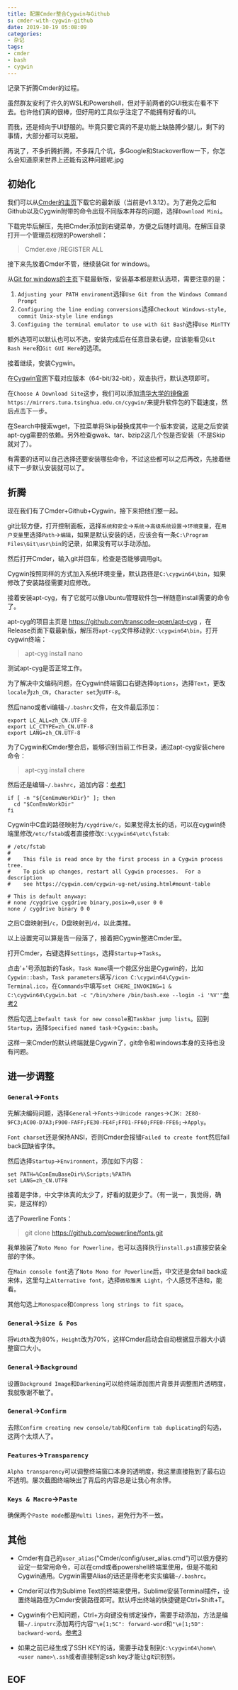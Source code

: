 ```yaml
---
title: 配置Cmder整合Cygwin与Github
s: cmder-with-cygwin-github
date: 2019-10-19 05:08:09
categories:
- 杂记
tags:
- cmder
- bash
- cygwin
---
```


记录下折腾Cmder的过程。

虽然群友安利了许久的WSL和Powershell，但对于前两者的GUI我实在看不下去。也许他们真的很棒，但好用的工具似乎注定了不能拥有好看的UI。

而我，还是倾向于UI舒服的。毕竟只要它真的不是功能上缺胳膊少腿儿，剩下的事情，大部分都可以克服。

再说了，不多折腾折腾，不多踩几个坑，多Google和Stackoverflow一下，你怎么会知道原来世界上还能有这种问题呢.jpg
<!--more-->
## 初始化

我们可以从[Cmder的主页](https://cmder.net/)下载它的最新版（当前是v1.3.12）。为了避免之后和Github以及Cygwin附带的命令出现不同版本并存的问题，选择`Download Mini`。

下载完毕后解压，先把Cmder添加到右键菜单，方便之后随时调用。在解压目录打开一个管理员权限的Powershell：

> Cmder.exe /REGISTER ALL

接下来先放着Cmder不管，继续装Git for windows。

从[Git for windows的主页](https://gitforwindows.org/)下载最新版，安装基本都是默认选项，需要注意的是：

1. `Adjusting your PATH enviroment`选择`Use Git from the Windows Command Prompt`
2. `Configuring the line ending conversions`选择`Checkout Windows-style, commit Unix-style line endings`
3. `Configuing the terminal emulator to use with Git Bash`选择`Use MinTTY`

额外选项可以默认也可以不选，安装完成后在任意目录右键，应该能看见`Git Bash Here`和`Git GUI Here`的选项。

接着继续，安装Cygwin。

在[Cygwin官网](https://www.cygwin.com/)下载对应版本（64-bit/32-bit），双击执行，默认选项即可。

在`Choose A Download Site`这步，我们可以添加[清华大学的镜像源](https://mirror.tuna.tsinghua.edu.cn/help/cygwin/)`https://mirrors.tuna.tsinghua.edu.cn/cygwin/`来提升软件包的下载速度，然后点击下一步。

在Search中搜索wget，下拉菜单将Skip替换成其中一个版本安装，这是之后安装apt-cyg需要的依赖。另外检查gwak、tar、bzip2这几个包是否安装（不是Skip就对了）。

有需要的话可以自己选择还要安装哪些命令，不过这些都可以之后再改，先接着继续下一步默认安装就可以了。

## 折腾

现在我们有了Cmder+Github+Cygwin，接下来把他们整一起。

git比较方便，打开控制面板，选择`系统和安全`->`系统`->`高级系统设置`->`环境变量`，在`用户变量`里选择`Path`->`编辑`，如果是默认安装的话，应该会有一条`C:\Program Files\Git\usr\bin`的记录，如果没有可以手动添加。

然后打开Cmder，输入git并回车，检查是否能够调用git。

Cygwin按照同样的方式加入系统环境变量，默认路径是`C:\cygwin64\bin`，如果修改了安装路径需要对应修改。

接着安装apt-cyg，有了它就可以像Ubuntu管理软件包一样随意install需要的命令了。

apt-cyg的项目主页是 https://github.com/transcode-open/apt-cyg ，在Release页面下载最新版，解压将`apt-cyg`文件移动到`C:\cygwin64\bin`，打开cygwin终端：

> apt-cyg install nano

测试apt-cyg是否正常工作。

为了解决中文编码问题，在Cygwin终端窗口右键选择`Options`，选择`Text`，更改`locale`为`zh_CN`，`Character set`为`UTF-8`。

然后nano或者vi编辑`~/.bashrc`文件，在文件最后添加：

```~/.bashrc
export LC_ALL=zh_CN.UTF-8
export LC_CTYPE=zh_CN.UTF-8
export LANG=zh_CN.UTF-8
```

为了Cygwin和Cmder整合后，能够识别当前工作目录，通过apt-cyg安装chere命令：

> apt-cyg install chere

然后还是编辑`~/.bashrc`，追加内容：[参考1]

```~/.bashrc
if [ -n "${ConEmuWorkDir}" ]; then
  cd "$ConEmuWorkDir"
fi
```

Cygwin中C盘的路径映射为`/cygdrive/c`，如果觉得太长的话，可以在cygwin终端里修改`/etc/fstab`或者直接修改`C:\cygwin64\etc\fstab`:

```/etc/fstab
# /etc/fstab
#
#    This file is read once by the first process in a Cygwin process tree.
#    To pick up changes, restart all Cygwin processes.  For a description
#    see https://cygwin.com/cygwin-ug-net/using.html#mount-table

# This is default anyway:
# none /cygdrive cygdrive binary,posix=0,user 0 0
none / cygdrive binary 0 0
```

之后C盘映射到`/c`，D盘映射到`/d`，以此类推。

以上设置完可以算是告一段落了，接着把Cygwin整进Cmder里。

打开Cmder，右键选择`Settings`，选择`Startup`->`Tasks`。

点击'+'号添加新的Task，`Task Name`填一个能区分出是Cygwin的，比如`Cygwin::bash`，`Task parameters`填写`/icon C:\cygwin64\Cygwin-Terminal.ico`，在`Commands`中填写`set CHERE_INVOKING=1 & C:\cygwin64\Cygwin.bat -c "/bin/xhere /bin/bash.exe --login -i '%V'"`[参考2]

然后勾选上`Default task for new console`和`Taskbar jump lists`。回到`Startup`，选择`Specified named task`->`Cygwin::bash`。

这样一来Cmder的默认终端就是Cygwin了，git命令和windows本身的支持也没有问题。

## 进一步调整

### `General`->`Fonts`

先解决编码问题，选择`General`->`Fonts`->`Unicode ranges`->`CJK: 2E80-9FC3;AC00-D7A3;F900-FAFF;FE30-FE4F;FF01-FF60;FFE0-FFE6;`->`Apply`。

`Font charset`还是保持ANSI，否则Cmder会报错`Failed to create font`然后fail back回缺省字体。

然后选择`Startup`->`Environment`，添加如下内容：

```
set PATH=%ConEmuBaseDir%\Scripts;%PATH%
set LANG=zh_CN.UTF8
```

接着是字体，中文字体真的太少了，好看的就更少了。（有一说一，我觉得，确实，是这样的）

选了Powerline Fonts：

> git clone https://github.com/powerline/fonts.git

我单独装了`Noto Mono for Powerline`，也可以选择执行`install.ps1`直接安装全部的字体。

在`Main console font`选了`Noto Mono for Powerline`后，中文还是会fail back成宋体，这里勾上`Alternative font`，选择`微软雅黑 Light`，个人感觉不违和，能看。

其他勾选上`Monospace`和`Compress long strings to fit space`。

### `General`->`Size & Pos`

将`Width`改为80%，`Height`改为70%，这样Cmder启动会自动根据显示器大小调整窗口大小。

### `General`->`Background`

设置`Background Image`和`Darkening`可以给终端添加图片背景并调整图片透明度，我就敬谢不敏了。

### `General`->`Confirm`

去除`Confirm creating new console/tab`和`Confirm tab duplicating`的勾选，这两个太烦人了。

### `Features`->`Transparency`

`Alpha transparency`可以调整终端窗口本身的透明度，我这里直接拖到了最右边不透明。屡次截图终端映出了背后的内容总是让我心有余悸。

### `Keys & Macro`->`Paste`

确保两个`Paste mode`都是`Multi lines`，避免行为不一致。

## 其他

* Cmder有自己的`user_alias`("Cmder/config/user_alias.cmd")可以很方便的设定一些常用命令，可以在cmd或者powershell终端里使用，但是不能和Cygwin通用。Cygwin需要Alias的话还是得老老实实编辑`~/.bashrc`。

* Cmder可以作为Sublime Text的终端来使用，Sublime安装Terminal插件，设置终端路径为Cmder安装路径即可。默认呼出终端的快捷键是Ctrl+Shift+T。

* Cygwin有个已知问题，Ctrl+方向键没有绑定操作，需要手动添加，方法是编辑`~/.inputrc`添加两行内容`"\e[1;5C": forward-word`和`"\e[1;5D": backward-word`。[参考3]

* 如果之前已经生成了SSH KEY的话，需要手动复制到`C:\cygwin64\home\<user name>\.ssh`或者直接制定ssh key才能让git识别到。

## EOF

[参考1]:https://conemu.github.io/en/CygwinStartDir.html "cygwin, mingw, ConEmu and start up directory"

[参考2]:https://github.com/cmderdev/cmder/wiki/Integrating-Cygwin "Integrating Cygwin"

[参考3]:http://trumaze.blogspot.com/2011/04/how-to-configure-cygwin-to-use-ctrl.html "How to configure cygwin to use ctrl + arrow to move cursor forward / backward"

